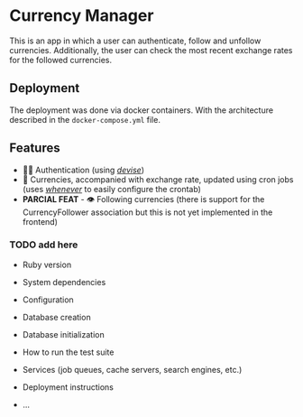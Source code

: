 # Currency Manager

This is an app in which a user can authenticate, follow and unfollow currencies. Additionally, the user can check the most recent exchange rates for the followed currencies.

## Deployment

The deployment was done via docker containers. With the architecture described in the `docker-compose.yml` file.

## Features

* 🧑‍💻 Authentication (using [*devise*](https://github.com/heartcombo/devise))
* 🤑 Currencies, accompanied with exchange rate, updated using cron jobs (uses [*whenever*](https://github.com/javan/whenever) to easily configure the crontab)
* **PARCIAL FEAT** - 👁️ Following currencies (there is support for the CurrencyFollower association but this is not yet implemented in the frontend)

### TODO add here

* Ruby version

* System dependencies

* Configuration

* Database creation

* Database initialization

* How to run the test suite

* Services (job queues, cache servers, search engines, etc.)

* Deployment instructions

* ...
